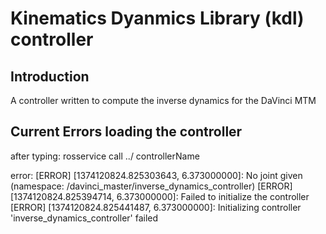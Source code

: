 Kinematics Dyanmics Library (kdl) controller
=============================


## Introduction

A controller written to compute the inverse dynamics for the DaVinci MTM

## Current Errors loading the controller

after typing:
rosservice call ../ controllerName

error:
[ERROR] [1374120824.825303643, 6.373000000]: No joint given (namespace: /davinci_master/inverse_dynamics_controller)
[ERROR] [1374120824.825394714, 6.373000000]: Failed to initialize the controller
[ERROR] [1374120824.825441487, 6.373000000]: Initializing controller 'inverse_dynamics_controller' failed

